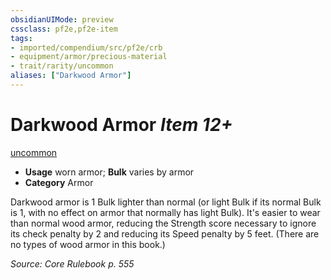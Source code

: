 ```yaml
---
obsidianUIMode: preview
cssclass: pf2e,pf2e-item
tags:
- imported/compendium/src/pf2e/crb
- equipment/armor/precious-material 
- trait/rarity/uncommon
aliases: ["Darkwood Armor"]
---
```

# Darkwood Armor *Item 12+*  
[uncommon](uncommon.md)  

- **Usage** worn armor; **Bulk** varies by armor
- **Category** Armor

Darkwood armor is 1 Bulk lighter than normal (or light Bulk if its normal Bulk is 1, with no effect on armor that normally has light Bulk). It's easier to wear than normal wood armor, reducing the Strength score necessary to ignore its check penalty by 2 and reducing its Speed penalty by 5 feet. (There are no types of wood armor in this book.)

*Source: Core Rulebook p. 555*